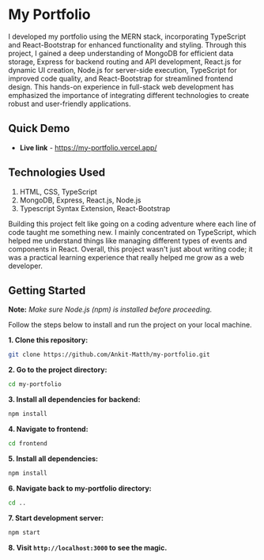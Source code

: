 # My Portfolio

 I developed my portfolio using the MERN stack, incorporating TypeScript and React-Bootstrap for enhanced functionality and styling. Through this project, I gained a deep understanding of MongoDB for efficient data storage, Express for backend routing and API development, React.js for dynamic UI creation, Node.js for server-side execution, TypeScript for improved code quality, and React-Bootstrap for streamlined frontend design. This hands-on experience in full-stack web development has emphasized the importance of integrating different technologies to create robust and user-friendly applications.

## Quick Demo

- **Live link** - https://my-portfolio.vercel.app/


## Technologies Used

1. HTML, CSS, TypeScript
2. MongoDB, Express, React.js, Node.js
3. Typescript Syntax Extension, React-Bootstrap

Building this project felt like going on a coding adventure where each line of code taught me something new. I mainly concentrated on TypeScript, which helped me understand things like managing different types of events and components in React. Overall, this project wasn't just about writing code; it was a practical learning experience that really helped me grow as a web developer.

## Getting Started 

**Note:** *Make sure Node.js (npm) is installed before proceeding.*

Follow the steps below to install and run the project on your local machine.

**1. Clone this repository:**
  ```bash
  git clone https://github.com/Ankit-Matth/my-portfolio.git
  ```
**2. Go to the project directory:**
  ```bash
  cd my-portfolio
  ```
**3. Install all dependencies for backend:**
  ```bash
  npm install
  ```
**4. Navigate to frontend:**
  ```bash
  cd frontend
  ```
**5. Install all dependencies:**
  ```bash
  npm install
  ```
**6. Navigate back to my-portfolio directory:**
  ```bash
  cd ..
  ```
**7. Start development server:**
  ```bash
  npm start
  ```
**8. Visit `http://localhost:3000` to see the magic.**
